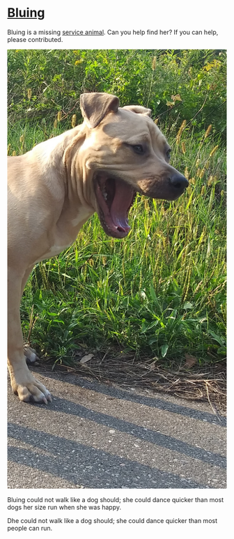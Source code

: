 # [Bluing](https://github.com/serviceanimals/Bluing/)

Bluing is a missing [service animal](https://serviceanimals.github.io/).  Can you help find her?  If you can help, please contributed.

[![SmilingBluing20190909.jpg](https://github.com/serviceanimals/gait/raw/master/SmilingBluing20190909.jpg)](https://github.com/serviceanimals/gait/raw/master/SmilingBluing20190909.jpg)

Bluing could not walk like a dog should; she could dance quicker than most dogs her size run when she was happy.

Dhe could not walk like a dog should; she could dance quicker than most people can run.

<!-- [Issues at this repository](https://github.com/serviceanimals/Bluing/issues)

[Pulls at this repository](https://github.com/serviceanimals/Bluing/pulls)

#EOF -->

